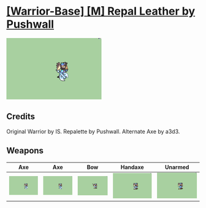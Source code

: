 # [\[Warrior-Base\] \[M\] Repal Leather by Pushwall](./)

<img src="./3.%20Axe/Axe_000.png" alt="[Warrior-Base] [M] Repal Leather by Pushwall standing" />

## Credits

Original Warrior by IS.
Repalette by Pushwall. 
Alternate Axe by a3d3.

## Weapons


|Axe |Axe |Bow |Handaxe |Unarmed |
|  :---: | :---: | :---: | :---: | :---: |
| <img alt="Axe animation" src="./3.%20Axe/Axe.gif" /> | <img alt="Axe animation" src="./3.%20Axe%20(Alternate%20Axe)/Axe.gif" /> | <img alt="Bow animation" src="./4.%20Bow/Bow.gif" /> | <img alt="Handaxe animation" src="./5.%20Handaxe/Handaxe.gif" /> | <img alt="Unarmed animation" src="./8.%20Unarmed/Unarmed.gif" /> |

